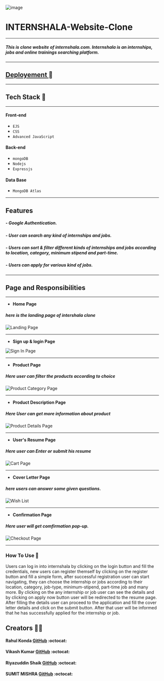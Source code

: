 ![image](https://internshala.com/static/images/common/new_internshala_logo.svg)


# INTERNSHALA-Website-Clone 
---
##### This is clone website of internshala.com. Internshala is an internships, jobs and online trainings searching platform.
---
## [Deployement ](http://sampleclone-env.eba-9dmzyuuw.us-west-2.elasticbeanstalk.com/)🔗
---
## Tech Stack 🔧
---
#### Front-end
- `EJS`
- `CSS`
- `Advanced JavaScript`
#### Back-end
- `mongoDB`
- `Nodejs`
- `Expressjs`
#### Data Base
- `MongoDB Atlas`
---
## Features 
##### - Google Authentication.
##### - User can search any kind of internships and jobs.
##### - Users can sort & filter different kinds of internships and jobs according to location, category, minimum stipend and part-time.
##### - Users can apply for various kind of jobs.
---
## Page and Responsibilities 
---

- **Home Page**
##### here is the landing page of intershala clone
![Landing Page](https://i.ibb.co/VxCpztx/Web-capture-16-2-2022-95853-sampleclone-env-eba-9dmzyuuw-us-west-2-elasticbeanstalk-com.jpg)

---


- **Sign up & login Page**

![Sign In Page](https://i.ibb.co/m89JLMy/Web-capture-16-2-2022-10946-sampleclone-env-eba-9dmzyuuw-us-west-2-elasticbeanstalk-com.jpg)


---

- **Product Page**
##### Here user can filter the products according to choice
![Product Category Page](https://i.ibb.co/h23Thyd/Web-capture-16-2-2022-10224-sampleclone-env-eba-9dmzyuuw-us-west-2-elasticbeanstalk-com.jpg)

---

- **Product Description Page**
##### Here User can get more information about product
![Product Details Page](https://i.ibb.co/vckN4rs/Web-capture-16-2-2022-10032-sampleclone-env-eba-9dmzyuuw-us-west-2-elasticbeanstalk-com.jpg)

---
- **User's Resume Page**
##### Here user can Enter or submit his resume
![Cart Page](https://i.ibb.co/HVnYGjv/Web-capture-16-2-2022-1016-sampleclone-env-eba-9dmzyuuw-us-west-2-elasticbeanstalk-com.jpg)

---
- **Cover Letter Page**
##### here users can answer some given questions.
![Wish List](https://i.ibb.co/2FCZjhC/Web-capture-16-2-2022-10159-sampleclone-env-eba-9dmzyuuw-us-west-2-elasticbeanstalk-com.jpg)

---

- **Confirmation Page**
##### Here user will get comfirmation pop-up.
![Checkout Page](https://i.ibb.co/TL2DT0V/Web-capture-16-2-2022-10233-sampleclone-env-eba-9dmzyuuw-us-west-2-elasticbeanstalk-com.jpg)

---




### How To Use 	📌
Users can log in into internshala by clicking on the login button and fill the credentials, 
new users can register themself by clicking on the register button and fill a simple form, after successful registration user can start navigating, they can choose the internship or jobs according to their location, category, job-type, minimum-stipend, part-time job and many more.
By clicking on the any internship or job user can see the details and by clicking on apply now button user will be redirected to the resume page. After filling the details user can proceed to the application and fill the cover letter details and click on the submit button. After that user will be informed that he has successfully applied for the internship or job.


## Creators  🤝🏻	

#### Rahul Konda  [GitHub](https://github.com/Rahulk612) :octocat:

#### Vikash Kumar  [GitHub](https://github.com/vikashkumar897) :octocat:

#### Riyazuddin Shaik [GitHub](https://github.com/ShaikRiyazuddin/) :octocat:

#### SUMIT MISHRA [GitHub](https://github.com/sumitmishra0) :octocat: 
